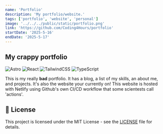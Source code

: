 ```yaml
---
name: 'Portfolio'
description: 'My portfolio/website.'
tags: ['portfolio', 'website', 'personal']
image: '../../../public/static/portfolio.png'
link: 'https://github.com/Coding4Hours/portfolio'
startDate: '2025-5-16'
endDate: '2025-5-17'
---
```

## My crappy portfolio

![Astro](https://img.shields.io/badge/Astro-FF5D01?style=for-the-badge&logo=astro&logoColor=white)
![React](https://img.shields.io/badge/React-20232A?style=for-the-badge&logo=react&logoColor=61DAFB)
![TailwindCSS](https://img.shields.io/badge/Tailwind_CSS-38B2AC?style=for-the-badge&logo=tailwind-css&logoColor=white)
![TypeScript](https://img.shields.io/badge/TypeScript-007ACC?style=for-the-badge&logo=typescript&logoColor=white)

This is my really **bad** portfolio. It has a blog, a list of my skills, an about me, and projects. It's also the website your currently on! This website is hosted with Netlify using Github's own CI/CD workflow that some scientests call 'actions'.


## 📄 License

This project is licensed under the MIT License - see the [LICENSE](https://github.com/Coding4Hours/portfolio/blob/main/LICENSE) file for details.
